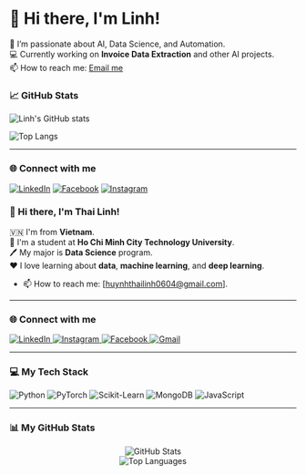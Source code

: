 # 👋 Hi there, I'm Linh!

🌱 I’m passionate about AI, Data Science, and Automation.  
💻 Currently working on **Invoice Data Extraction** and other AI projects.  
📫 How to reach me: [Email me](huynhthailinh0604@gmail.com)

### 📈 GitHub Stats
![Linh's GitHub stats](https://github-readme-stats.vercel.app/api?username=HTLinh0604&show_icons=true&theme=radical)

![Top Langs](https://github-readme-stats.vercel.app/api/top-langs/?username=HTLinh0604&layout=compact&theme=radical)

---

### 🌐 Connect with me
[![LinkedIn](https://img.shields.io/badge/LinkedIn-blue?logo=linkedin&logoColor=white)](https://www.linkedin.com/in/huynhthailinh/)
[![Facebook](https://img.shields.io/badge/Facebook-1877F2?logo=facebook&logoColor=white)](https://www.facebook.com/huynhthailinh9999)
[![Instagram](https://img.shields.io/badge/Instagram-E4405F?logo=instagram&logoColor=white)](https://www.instagram.com/hthaislinh_7/)


### 👋 Hi there, I'm Thai Linh!

🇻🇳 I'm from **Vietnam**.  
📖 I'm a student at **Ho Chi Minh City Technology University**.  
🖊️ My major is **Data Science** program.  
❤️ I love learning about **data**, **machine learning**, and **deep learning**.
* 📫 How to reach me: [huynhthailinh0604@gmail.com].

---

### 🌐 Connect with me

<p align="left">
  <a href="[https://www.linkedin.com/in/huynhthailinh/]" target="_blank">
    <img src="https://img.shields.io/badge/LinkedIn-0077B5?style=for-the-badge&logo=linkedin&logoColor=white" alt="LinkedIn">
  </a>
  <a href="[https://www.instagram.com/hthaislinh_7/]" target="_blank">
    <img src="https://img.shields.io/badge/Instagram-E4405F?style=for-the-badge&logo=instagram&logoColor=white" alt="Instagram">
  </a>
  <a href="[https://www.facebook.com/huynhthailinh9999]" target="_blank">
    <img src="https://img.shields.io/badge/Facebook-1877F2?style=for-the-badge&logo=facebook&logoColor=white" alt="Facebook">
  </a>
  <a href="mailto:[huynhthailinh0604L@gmail.com]" target="_blank">
    <img src="https://img.shields.io/badge/Gmail-D14836?style=for-the-badge&logo=gmail&logoColor=white" alt="Gmail">
  </a>
</p>

---

### 💻 My Tech Stack

<p align="left">
  <img src="https://img.shields.io/badge/Python-3776AB?style=for-the-badge&logo=python&logoColor=white" alt="Python">
  <img src="https://img.shields.io/badge/PyTorch-EE4C2C?style=for-the-badge&logo=pytorch&logoColor=white" alt="PyTorch">
  <img src="https://img.shields.io/badge/Scikit--Learn-F7931E?style=for-the-badge&logo=scikit-learn&logoColor=white" alt="Scikit-Learn">
  <img src="https://img.shields.io/badge/MongoDB-47A248?style=for-the-badge&logo=mongodb&logoColor=white" alt="MongoDB">
  <img src="https://img.shields.io/badge/JavaScript-F7DF1E?style=for-the-badge&logo=javascript&logoColor=black" alt="JavaScript">
</p>

---

### 📊 My GitHub Stats

<p align="center">
  <img src="https://github-readme-stats.vercel.app/api?username=YOUR-USERNAME&show_icons=true&theme=dracula&include_all_commits=true&count_private=true" alt="GitHub Stats">
  <br>
  <img src="https://github-readme-stats.vercel.app/api/top-langs/?username=YOUR-USERNAME&layout=compact&langs_count=8&theme=dracula" alt="Top Languages">
</p>
